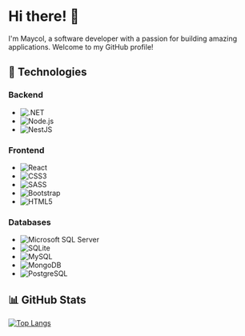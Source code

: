 # Hi there! 👋

I'm Maycol, a software developer with a passion for building amazing applications. Welcome to my GitHub profile!

## 🚀 Technologies

### Backend

- ![.NET](https://img.shields.io/badge/.NET-5C2D91?style=for-the-badge&logo=.net&logoColor=white)
- ![Node.js](https://img.shields.io/badge/Node.js-339933?style=for-the-badge&logo=nodedotjs&logoColor=white)
- ![NestJS](https://img.shields.io/badge/NestJS-E0234E?style=for-the-badge&logo=nestjs&logoColor=white)

### Frontend

- ![React](https://img.shields.io/badge/React-20232A?style=for-the-badge&logo=react&logoColor=61DAFB)
- ![CSS3](https://img.shields.io/badge/CSS3-%231572B6.svg?style=for-the-badge&logo=css3&logoColor=white)
- ![SASS](https://img.shields.io/badge/SASS-hotpink.svg?style=for-the-badge&logo=SASS&logoColor=white)
- ![Bootstrap](https://img.shields.io/badge/Bootstrap-%23563D7C.svg?style=for-the-badge&logo=bootstrap&logoColor=white)
- ![HTML5](https://img.shields.io/badge/HTML5-%23E34F26.svg?style=for-the-badge&logo=html5&logoColor=white)

### Databases

- ![Microsoft SQL Server](https://img.shields.io/badge/Microsoft%20SQL%20Server-CC2927?style=for-the-badge&logo=microsoft%20sql%20server&logoColor=white)
- ![SQLite](https://img.shields.io/badge/SQLite-%2307405e.svg?style=for-the-badge&logo=sqlite&logoColor=white)
- ![MySQL](https://img.shields.io/badge/MySQL-%2300f.svg?style=for-the-badge&logo=mysql&logoColor=white)
- ![MongoDB](https://img.shields.io/badge/MongoDB-4EA94B?style=for-the-badge&logo=mongodb&logoColor=white)
- ![PostgreSQL](https://img.shields.io/badge/PostgreSQL-316192?style=for-the-badge&logo=postgresql&logoColor=white)

## 📊 GitHub Stats

[![Top Langs](https://github-readme-stats.vercel.app/api/top-langs/?username=LNagad&layout=compact&langs_count=6&theme=dark)](https://github.com/anuraghazra/github-readme-stats)
